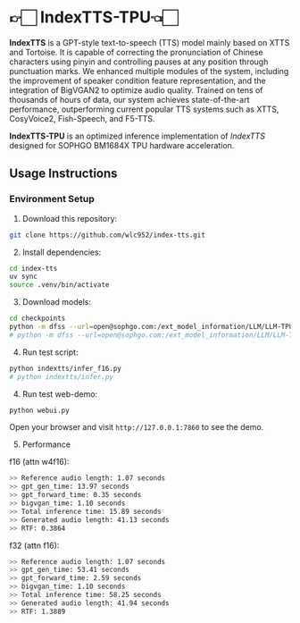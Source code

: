# 👉🏻 IndexTTS-TPU👈🏻

**IndexTTS** is a GPT-style text-to-speech (TTS) model mainly based on XTTS and Tortoise. It is capable of correcting the pronunciation of Chinese characters using pinyin and controlling pauses at any position through punctuation marks. We enhanced multiple modules of the system, including the improvement of speaker condition feature representation, and the integration of BigVGAN2 to optimize audio quality. Trained on tens of thousands of hours of data, our system achieves state-of-the-art performance, outperforming current popular TTS systems such as XTTS, CosyVoice2, Fish-Speech, and F5-TTS.

**IndexTTS-TPU** is an optimized inference implementation of *IndexTTS* designed for SOPHGO BM1684X TPU hardware acceleration.

## Usage Instructions

### Environment Setup

1. Download this repository:

```bash
git clone https://github.com/wlc952/index-tts.git
```

2. Install dependencies:

```bash
cd index-tts
uv sync
source .venv/bin/activate
```

3. Download models:

```bash
cd checkpoints
python -m dfss --url=open@sophgo.com:/ext_model_information/LLM/LLM-TPU/indextts_bm1684x_f16_seq256.bmodel
# python -m dfss --url=open@sophgo.com:/ext_model_information/LLM/LLM-TPU/indextts_bm1684x_f32_seq256.bmodel
```

4. Run test script:

```bash
python indextts/infer_f16.py
# python indextts/infer.py
```

4. Run test web-demo:

```bash
python webui.py
```

Open your browser and visit `http://127.0.0.1:7860` to see the demo.

5. Performance

f16 (attn w4f16):

```sh
>> Reference audio length: 1.07 seconds
>> gpt_gen_time: 13.97 seconds
>> gpt_forward_time: 0.35 seconds
>> bigvgan_time: 1.10 seconds
>> Total inference time: 15.89 seconds
>> Generated audio length: 41.13 seconds
>> RTF: 0.3864
```

f32 (attn f16):

```sh
>> Reference audio length: 1.07 seconds
>> gpt_gen_time: 53.41 seconds
>> gpt_forward_time: 2.59 seconds
>> bigvgan_time: 1.10 seconds
>> Total inference time: 58.25 seconds
>> Generated audio length: 41.94 seconds
>> RTF: 1.3889
```
